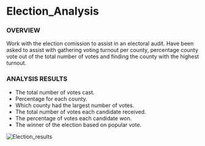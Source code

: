 # Election_Analysis

### OVERVIEW

Work with the election comission to assist in an electoral audit. Have been asked to assist with gathering voting turnout per county, percentage county vote out of the total number of votes and finding the county with the highest turnout.

### ANALYSIS RESULTS

  * The total number of votes cast.
  * Percentage for each county.
  * Which county had the largest number of votes.
  * The total number of votes each candidate received.
  * The percentage of votes each candidate won.
  * The winner of the election based on popular vote.

![Election_results](https://user-images.githubusercontent.com/107452167/201805520-85cefd9e-24ee-4f1f-abab-8c93a73f89ea.png)

